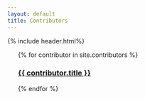```yaml
---
layout: default
title: Contributors
---
```

{% include header.html%}

<div id="main-wide" class="text-center">

<ul>
    {% for contributor in site.contributors %}
        <h3>
            <a href="{{ contributor.url }}.html">{{ contributor.title }}</a>
        </h3>
    {% endfor %}
</ul>

</div>